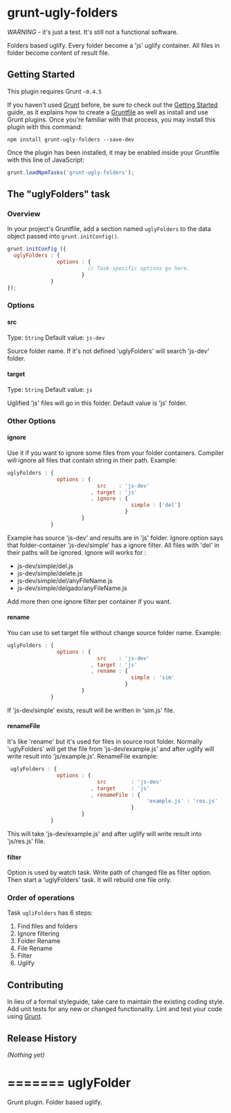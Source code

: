# grunt-ugly-folders

*WARNING* - it's just a test. It's still not a functional software.

Folders based uglify. Every folder become a 'js' uglify container. All files in folder become content of result file.



## Getting Started
This plugin requires Grunt `~0.4.5`

If you haven't used [Grunt](http://gruntjs.com/) before, be sure to check out the [Getting Started](http://gruntjs.com/getting-started) guide, as it explains how to create a [Gruntfile](http://gruntjs.com/sample-gruntfile) as well as install and use Grunt plugins. Once you're familiar with that process, you may install this plugin with this command:

```shell
npm install grunt-ugly-folders --save-dev
```

Once the plugin has been installed, it may be enabled inside your Gruntfile with this line of JavaScript:

```js
grunt.loadNpmTasks('grunt-ugly-folders');
```

## The "uglyFolders" task

### Overview
In your project's Gruntfile, add a section named `uglyFolders` to the data object passed into `grunt.initConfig()`.

```js
grunt.initConfig ({
  uglyFolders : {
                options : {
                          // Task-specific options go here.
                        }
              }
});
```




### Options

#### src
Type: `String`
Default value: `js-dev`

Source folder name. If it's not defined 'uglyFolders' will search 'js-dev' folder.



#### target
Type: `String`
Default value: `js`

Uglified 'js' files will go in this folder. Default value is 'js' folder.





### Other Options

#### ignore

Use it if you want to ignore some files from your folder containers. Compiler will ignore all files that contain string in their path. Example:
```js
uglyFolders : {
                options : {
                             src    : 'js-dev'
                           , target : 'js'
                           , ignore : {
                                        simple : ['del']
                                      }
                        }
              }
```
Example has source 'js-dev' and results are in 'js' folder. Ignore option says that folder-container 'js-dev/simple' has a ignore filter. All files with 'del' in their paths will be ignored. Ignore will works for :
  - js-dev/simple/del.js
  - js-dev/simple/delete.js
  - js-dev/simple/del/anyFileName.js
  - js-dev/simple/delgado/anyFileName.js

Add more then one ignore filter per container if you want.

#### rename

You can use to set target file without change source folder name. Example:

```js
uglyFolders : {
                options : {
                             src    : 'js-dev'
                           , target : 'js'
                           , rename : {
                                        simple : 'sim'
                                      }
                        }
              }
```

If 'js-dev/simple' exists, result will be written in 'sim.js' file.



#### renameFile

It's like 'rename' but it's used for files in source root folder. Normally 'uglyFolders' will get the file from 'js-dev/example.js' and after uglify will write result into 'js/example.js'. RenameFile example:

```js
 uglyFolders : {
                options : {
                             src        : 'js-dev'
                           , target     : 'js'
                           , renameFile : {
                                             'example.js' : 'res.js'
                                        }
                        }
              }
```
This will take 'js-dev/example.js' and after uglify will write result into 'js/res.js' file.



#### filter

Option is used by watch task. Write path of changed file as filter option. Then start a 'uglyFolders' task. It will rebuild one file only.



### Order of operations
Task `ugliFolders` has 6 steps:
 1. Find files and folders
 2. Ignore filtering
 3. Folder Rename
 4. File Rename
 5. Filter
 6. Uglify





## Contributing
In lieu of a formal styleguide, take care to maintain the existing coding style. Add unit tests for any new or changed functionality. Lint and test your code using [Grunt](http://gruntjs.com/).





## Release History
_(Nothing yet)_


=======
uglyFolder
==========

Grunt plugin. Folder based uglify.
